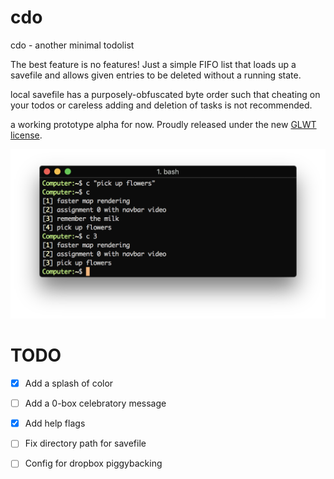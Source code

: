 # cdo
cdo - another minimal todolist

The best feature is no features! Just a simple FIFO list that loads up a savefile and allows given entries to be deleted without a running state.

local savefile has a purposely-obfuscated byte order such that cheating on your todos or careless adding and deletion of tasks is not recommended.
 
a working prototype alpha for now. Proudly released under the new [GLWT license](https://github.com/me-shaon/GLWTPL/blob/master/LICENSE).

![alt text](ss.png "cdo example")

# TODO
- [x] Add a splash of color
- [ ] Add a 0-box celebratory message
- [x] Add help flags 
- [ ] Fix directory path for savefile
- [ ] Config for dropbox piggybacking

